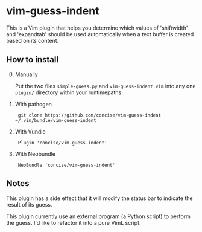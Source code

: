 # vim-guess-indent

This is a Vim plugin that helps you determine which values of 'shiftwidth' and
'expandtab' should be used automatically when a text buffer is created based on
its content.



## How to install

0. Manually

    Put the two files `simple-guess.py` and `vim-guess-indent.vim` into any one
    `plugin/` directory within your runtimepaths.

1. With pathogen

        git clone https://github.com/concise/vim-guess-indent ~/.vim/bundle/vim-guess-indent

2. With Vundle

        Plugin 'concise/vim-guess-indent'

3. With Neobundle

        NeoBundle 'concise/vim-guess-indent'



## Notes

This plugin has a side effect that it will modify the status bar to indicate
the result of its guess.

This plugin currently use an external program (a Python script) to perform the
guess.  I'd like to refactor it into a pure VimL script.
